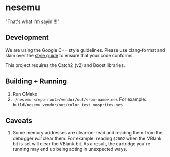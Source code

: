# nesemu

"That's what I'm sayin'!!!"

## Development

We are using the Google C++ style guidelines. Please use clang-format and skim
over the [style guide](https://google.github.io/styleguide/cppguide.html) to
ensure that your code conforms.

This project requires the Catch2 (v2) and Boost libraries.

## Building + Running

1. Run CMake
2. `./nesemu <repo-root>/vendor/out/<rom-name>.nes`
   For example: `build/nesemu vendor/out/color_test_nosprites.nes`

## Caveats

1. Some memory addresses are clear-on-read and reading them from the debugger _will_ clear them. For example: reading `$2002` when the VBlank bit is set will clear the VBlank bit. As a result, the cartridge you're running may end up being acting in unexpected ways.
